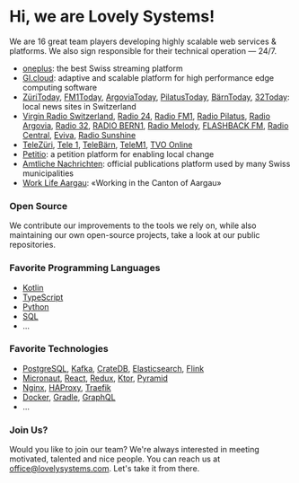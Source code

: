 # Hi, we are Lovely Systems!

We are 16 great team players developing highly scalable web services & platforms. We also sign responsible for their technical operation — 24/7.

- [oneplus](https://www.oneplus.ch/): the best Swiss streaming platform
- [GI.cloud](https://www.gantner-instruments.com/products/data-acquisition-software/gi-cloud/):
  adaptive and scalable platform for high performance edge computing software
- [ZüriToday](https://www.zueritoday.ch/), [FM1Today](https://www.fm1today.ch/), [ArgoviaToday](https://www.argoviatoday.ch/),
  [PilatusToday](https://www.pilatustoday.ch/), [BärnToday](https://www.baerntoday.ch/), [32Today](https://www.32today.ch/): local news sites in Switzerland
- [Virgin Radio Switzerland](https://www.virginradio.ch/), [Radio 24](https://www.radio24.ch/), [Radio FM1](https://www.radiofm1.ch/),
  [Radio Pilatus](https://www.radiopilatus.ch/), [Radio Argovia](https://radio.argovia.ch/), [Radio 32](https://radio.radio32.ch/),
  [RADIO BERN1](https://radio.radiobern1.ch/), [Radio Melody](https://www.radiomelody.ch/), [FLASHBACK FM](https://www.flashbackfm.ch/),
  [Radio Central](https://www.radiocentral.ch/), [Eviva](https://www.eviva.ch/), [Radio Sunshine](https://www.sunshine.ch/)
- [TeleZüri](https://www.telezueri.ch/), [Tele 1](https://www.tele1.ch/), [TeleBärn](https://www.telebaern.tv/), [TeleM1](https://www.telem1.ch/),
  [TVO Online](https://www.tvo-online.ch/)
- [Petitio](https://www.petitio.ch/): a petition platform for enabling local change
- [Amtliche Nachrichten](https://www.amtliche-nachrichten.ch/): official publications platform used by many Swiss municipalities
- [Work Life Aargau](https://www.worklifeaargau.ch/de/): «Working in the Canton of Aargau»

### Open Source

We contribute our improvements to the tools we rely on, while also maintaining our own open-source projects, take a look at our public repositories.

### Favorite Programming Languages

- [Kotlin](https://kotlinlang.org/)
- [TypeScript](https://www.typescriptlang.org/)
- [Python](https://www.python.org/)
- [SQL](https://www.postgresql.org/docs/14/sql.html)
- ...

### Favorite Technologies

- [PostgreSQL](https://postgrest.org/), [Kafka](https://kafka.apache.org/), [CrateDB](https://github.com/crate/crate),  [Elasticsearch](https://www.elastic.co/), [Flink](https://flink.apache.org/)
- [Micronaut](https://micronaut.io/), [React](https://reactjs.org/), [Redux](https://redux.js.org/), [Ktor](https://ktor.io/), [Pyramid](https://trypyramid.com/)
- [Nginx](https://nginx.org/), [HAProxy](http://www.haproxy.org/), [Traefik](https://traefik.io/)
- [Docker](https://github.com/docker), [Gradle](https://gradle.org/), [GraphQL](https://graphql.org/)
- ...

### Join Us?

Would you like to join our team? We're always interested in meeting motivated, talented and nice people. 
You can reach us at [office@lovelysystems.com](mailto:office@lovelysystems.com). Let's take it from there.
